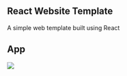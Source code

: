 ## React Website Template

A simple web template built using React

## App
<img src="https://user-images.githubusercontent.com/58719230/88199145-1afef800-cc62-11ea-8fe2-43719f516aeb.png">
